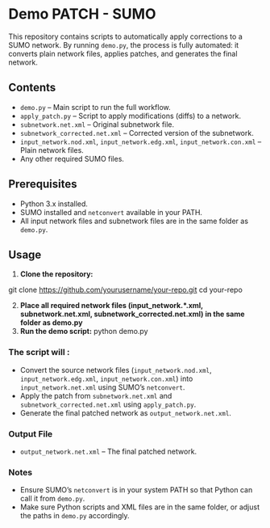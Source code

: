 # Demo PATCH - SUMO

This repository contains scripts to automatically apply corrections to a SUMO network. By running `demo.py`, the process is fully automated: it converts plain network files, applies patches, and generates the final network.

## Contents

- `demo.py` – Main script to run the full workflow.
- `apply_patch.py` – Script to apply modifications (diffs) to a network.
- `subnetwork.net.xml` – Original subnetwork file.
- `subnetwork_corrected.net.xml` – Corrected version of the subnetwork.
- `input_network.nod.xml`, `input_network.edg.xml`, `input_network.con.xml` – Plain network files.
- Any other required SUMO files.

## Prerequisites

- Python 3.x installed.
- SUMO installed and `netconvert` available in your PATH.
- All input network files and subnetwork files are in the same folder as `demo.py`.

## Usage

1. **Clone the repository:**


git clone https://github.com/yourusername/your-repo.git
cd your-repo

2. **Place all required network files (input_network.*.xml, subnetwork.net.xml, subnetwork_corrected.net.xml) in the same folder as demo.py**
3. **Run the demo script:**
python demo.py

### The script will :

- Convert the source network files (`input_network.nod.xml`, `input_network.edg.xml`, `input_network.con.xml`) into `input_network.net.xml` using SUMO’s `netconvert`.
- Apply the patch from `subnetwork.net.xml` and `subnetwork_corrected.net.xml` using `apply_patch.py`.
- Generate the final patched network as `output_network.net.xml`.

### Output File

- `output_network.net.xml` – The final patched network.

### Notes

- Ensure SUMO’s `netconvert` is in your system PATH so that Python can call it from `demo.py`.
- Make sure Python scripts and XML files are in the same folder, or adjust the paths in `demo.py` accordingly.

